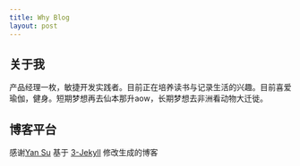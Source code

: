 ```yaml
---
title: Why Blog
layout: post
---
```


## 关于我

产品经理一枚，敏捷开发实践者。目前正在培养读书与记录生活的兴趣。目前喜爱瑜伽，健身。短期梦想再去仙本那升aow，长期梦想去非洲看动物大迁徙。


## 博客平台

感谢[Yan Su](https://github.com/suyan) 基于 [3-Jekyll](https://github.com/P233/3-Jekyll) 修改生成的博客

